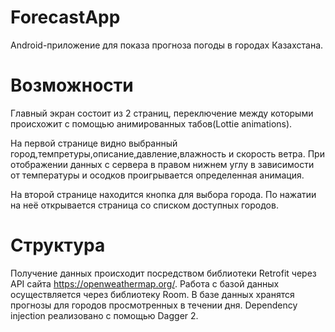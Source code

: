 # ForecastApp
Android-приложение для показа прогноза погоды в городах Казахстана. 
# Возможности

Главный экран состоит из 2 страниц, переключение между которыми происхожит с помощью анимированных табов(Lottie animations). 

На первой странице видно выбранный город,темпретуры,описание,давление,влажность и скорость ветра.
При отображении данных с сервера в правом нижнем углу в зависимости от температуры и осодков проигрывается определенная анимация.

На второй странице находится кнопка для выбора города. По нажатии на неё открывается страница со списком доступных городов.

# Структура

Получение данных происходит посредством библиотеки Retrofit через API сайта https://openweathermap.org/. Работа с базой данных осуществляется через библиотеку Room.
В базе данных хранятся прогнозы для городов просмотренных в течении дня. Dependency injection реализовано с помощью Dagger 2.
